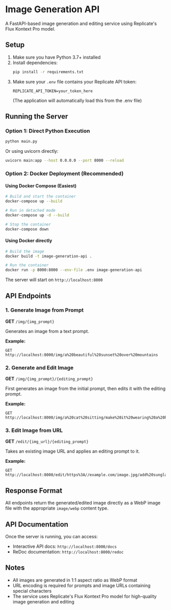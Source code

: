 # Image Generation API

A FastAPI-based image generation and editing service using Replicate's Flux Kontext Pro model.

## Setup

1. Make sure you have Python 3.7+ installed
2. Install dependencies:
   ```bash
   pip install -r requirements.txt
   ```
3. Make sure your `.env` file contains your Replicate API token:
   ```
   REPLICATE_API_TOKEN=your_token_here
   ```
   (The application will automatically load this from the .env file)

## Running the Server

### Option 1: Direct Python Execution

```bash
python main.py
```

Or using uvicorn directly:
```bash
uvicorn main:app --host 0.0.0.0 --port 8000 --reload
```

### Option 2: Docker Deployment (Recommended)

#### Using Docker Compose (Easiest)
```bash
# Build and start the container
docker-compose up --build

# Run in detached mode
docker-compose up -d --build

# Stop the container
docker-compose down
```

#### Using Docker directly
```bash
# Build the image
docker build -t image-generation-api .

# Run the container
docker run -p 8000:8000 --env-file .env image-generation-api
```

The server will start on `http://localhost:8000`

## API Endpoints

### 1. Generate Image from Prompt
**GET** `/img/{img_prompt}`

Generates an image from a text prompt.

**Example:**
```
GET http://localhost:8000/img/a%20beautiful%20sunset%20over%20mountains
```

### 2. Generate and Edit Image
**GET** `/img/{img_prompt}/{editing_prompt}`

First generates an image from the initial prompt, then edits it with the editing prompt.

**Example:**
```
GET http://localhost:8000/img/a%20cat%20sitting/make%20it%20wearing%20a%20hat
```

### 3. Edit Image from URL
**GET** `/edit/{img_url}/{editing_prompt}`

Takes an existing image URL and applies an editing prompt to it.

**Example:**
```
GET http://localhost:8000/edit/https%3A//example.com/image.jpg/add%20sunglasses
```

## Response Format

All endpoints return the generated/edited image directly as a WebP image file with the appropriate `image/webp` content type.

## API Documentation

Once the server is running, you can access:
- Interactive API docs: `http://localhost:8000/docs`
- ReDoc documentation: `http://localhost:8000/redoc`

## Notes

- All images are generated in 1:1 aspect ratio as WebP format
- URL encoding is required for prompts and image URLs containing special characters
- The service uses Replicate's Flux Kontext Pro model for high-quality image generation and editing
